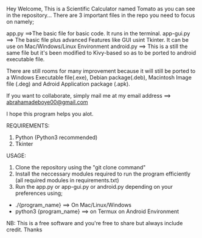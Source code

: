 Hey Welcome, This is a Scientific Calculator named Tomato as you can see in the repository...
There are 3 important files in the repo you need to focus on namely;

app.py ==>The basic file for basic code. It runs in the terminal.
app-gui.py  ==> The basic file plus advanced Features like GUI usint Tkinter. It can be use on Mac/Windows/Linux Environment
android.py  ==> This is a still the same file but it's been modified to Kivy-based so as to be ported to android executable file.


There are still rooms for many improvement because it will still be ported to a Windows Executable file(.exe), Debian package(.deb), Macintosh Image file (.deg) and Adroid Application package (.apk).

If you want to collaborate, simply mail me at my email address ==> abrahamadeboye00@gmail.com

I hope this program helps you alot.

REQUIREMENTS:
1. Python (Python3 recommended)
2. Tkinter

USAGE:
1. Clone the repository using the "git clone command"
2. Install the neccessary modules required to run the program efficiently (all required modules in requirements.txt)
3. Run the app.py or app-gui.py or android.py depending on your preferences using;
  - ./{program_name} ==> On Mac/Linux/Windows
  - python3 {program_name} ==> on Termux on Android Environment

NB: This is a free software and you're free to share but always include credit. Thanks

